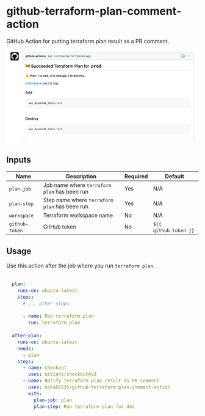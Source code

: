 # github-terraform-plan-comment-action

GitHub Action for putting terraform plan result as a PR comment.

![img.png](img.png)

## Inputs

| Name           | Description                                   | Required | Default               |
|----------------|-----------------------------------------------|----------|-----------------------|
| `plan-job`     | Job name where `terraform plan` has been run  | Yes      | N/A                   |
| `plan-step`    | Step name where `terraform plan` has been run | Yes      | N/A                   |
| `workspace`    | Terraform workspace name                      | No       | N/A                   |
| `github-token` | GitHub token                                  | No       | `${{ github.token }}` | 

## Usage

Use this action after the job where you run `terraform plan`.

```yaml

  plan:
    runs-on: ubuntu-latest
    steps:
      # ... other steps
      
      - name: Run terraform plan
        run: terraform plan

  after-plan:
    runs-on: ubuntu-latest
    needs:
      - plan
    steps:
      - name: Checkout
        uses: actions/checkout@v3
      - name: Notify terraform plan result as PR comment
        uses: kota65535/github-terraform-plan-comment-action
        with:
          plan-job: plan
          plan-step: Run terraform plan for dev
```
